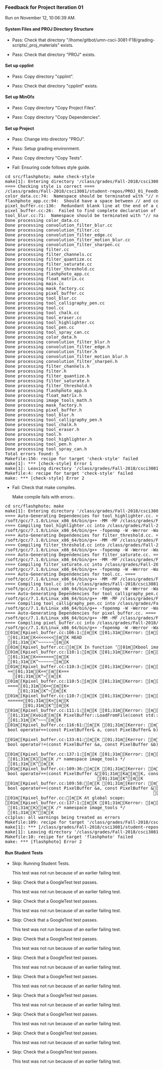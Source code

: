 ### Feedback for Project Iteration 01

Run on November 12, 10:06:39 AM.


#### System Files and PROJ Directory Structure

+ Pass: Check that directory "/lhome/gitbot/umn-csci-3081-F18/grading-scripts/_proj_materials" exists.

+ Pass: Check that directory "PROJ" exists.


#### Set up cpplint

+ Pass: Copy directory "cpplint".



+ Pass: Check that directory "cpplint" exists.


#### Set up MinGfx

+ Pass: Copy directory "Copy Project Files".



+ Pass: Copy directory "Copy Dependencies".




#### Set up Project

+ Pass: Change into directory "PROJ".

+ Pass: Setup grading environment.



+ Pass: Copy directory "Copy Tests".



+ Fail: Ensuring code follows style guide.

<pre>cd src/flashphoto; make check-style
make[1]: Entering directory '/class/grades/Fall-2018/csci3081/student-repos/PROJ_01_Feedback/repo-weber767/PROJ/src/flashphoto'
==== Checking style is correct ====
/class/grades/Fall-2018/csci3081/student-repos/PROJ_01_Feedback/repo-weber767/cpplint/cpplint.py --root=.. *.cc *.h
color_data.cc:74:  Namespace should be terminated with "// namespace image_tools"  [readability/namespace] [5]
flashphoto_app.cc:94:  Should have a space between // and comment  [whitespace/comments] [4]
pixel_buffer.cc:136:  Redundant blank line at the end of a code block should be deleted.  [whitespace/blank_line] [3]
pixel_buffer.cc:26:  Failed to find complete declaration of namespace image_tools  [build/namespaces] [5]
tool_blur.cc:71:  Namespace should be terminated with "// namespace image_tools"  [readability/namespace] [5]
Done processing color_data.cc
Done processing convolution_filter_blur.cc
Done processing convolution_filter.cc
Done processing convolution_filter_edge.cc
Done processing convolution_filter_motion_blur.cc
Done processing convolution_filter_sharpen.cc
Done processing filter.cc
Done processing filter_channels.cc
Done processing filter_quantize.cc
Done processing filter_saturate.cc
Done processing filter_threshold.cc
Done processing flashphoto_app.cc
Done processing float_matrix.cc
Done processing main.cc
Done processing mask_factory.cc
Done processing pixel_buffer.cc
Done processing tool_blur.cc
Done processing tool_calligraphy_pen.cc
Done processing tool.cc
Done processing tool_chalk.cc
Done processing tool_eraser.cc
Done processing tool_highlighter.cc
Done processing tool_pen.cc
Done processing tool_spray_can.cc
Done processing color_data.h
Done processing convolution_filter_blur.h
Done processing convolution_filter_edge.h
Done processing convolution_filter.h
Done processing convolution_filter_motion_blur.h
Done processing convolution_filter_sharpen.h
Done processing filter_channels.h
Done processing filter.h
Done processing filter_quantize.h
Done processing filter_saturate.h
Done processing filter_threshold.h
Done processing flashphoto_app.h
Done processing float_matrix.h
Done processing image_tools_math.h
Done processing mask_factory.h
Done processing pixel_buffer.h
Done processing tool_blur.h
Done processing tool_calligraphy_pen.h
Done processing tool_chalk.h
Done processing tool_eraser.h
Done processing tool.h
Done processing tool_highlighter.h
Done processing tool_pen.h
Done processing tool_spray_can.h
Total errors found: 5
Makefile:156: recipe for target 'check-style' failed
make[1]: *** [check-style] Error 1
make[1]: Leaving directory '/class/grades/Fall-2018/csci3081/student-repos/PROJ_01_Feedback/repo-weber767/PROJ/src/flashphoto'
Makefile:4: recipe for target 'check-style' failed
make: *** [check-style] Error 2
</pre>



+ Fail: Check that make compiles.

    Make compile fails with errors:.
<pre>cd src/flashphoto; make
make[1]: Entering directory '/class/grades/Fall-2018/csci3081/student-repos/PROJ_01_Feedback/repo-weber767/PROJ/src/flashphoto'
==== Auto-Generating Dependencies for tool_highlighter.cc. ====
/soft/gcc/7.1.0/Linux_x86_64/bin/g++ -MM -MF /class/grades/Fall-2018/csci3081/student-repos/PROJ_01_Feedback/repo-weber767/PROJ/build/obj/flashphoto/tool_highlighter.d -MP -MT /class/grades/Fall-2018/csci3081/student-repos/PROJ_01_Feedback/repo-weber767/PROJ/build/obj/flashphoto/tool_highlighter.o -W -Werror -Wall -Wextra -fdiagnostics-color=always -Wfloat-equal -Wshadow -Wcast-align -Wcast-qual -Wformat=2 -Winit-self -Wlogical-op -Wmissing-declarations -Wmissing-include-dirs -Wredundant-decls -Wswitch-default -Wsuggest-override -Wstrict-null-sentinel -Wsign-promo -Wold-style-cast -Woverloaded-virtual -Wctor-dtor-privacy -Wno-old-style-cast -Wno-cast-align -g -std=c++14 -c -I.. -I. -I./.. -isystem/class/grades/Fall-2018/csci3081/student-repos/PROJ_01_Feedback/repo-weber767/PROJ/src/external/MinGfx/build/install/include -isystem/class/grades/Fall-2018/csci3081/student-repos/PROJ_01_Feedback/repo-weber767/PROJ/src/external/MinGfx/build/install/include/nanovg -isystem/class/grades/Fall-2018/csci3081/student-repos/PROJ_01_Feedback/repo-weber767/PROJ/src/external/MinGfx/build/install/include/MinGfx-1.0 tool_highlighter.cc
==== Compiling tool_highlighter.cc into /class/grades/Fall-2018/csci3081/student-repos/PROJ_01_Feedback/repo-weber767/PROJ/build/obj/flashphoto/tool_highlighter.o. ====
/soft/gcc/7.1.0/Linux_x86_64/bin/g++ -fopenmp -W -Werror -Wall -Wextra -fdiagnostics-color=always -Wfloat-equal -Wshadow -Wcast-align -Wcast-qual -Wformat=2 -Winit-self -Wlogical-op -Wmissing-declarations -Wmissing-include-dirs -Wredundant-decls -Wswitch-default -Wsuggest-override -Wstrict-null-sentinel -Wsign-promo -Wold-style-cast -Woverloaded-virtual -Wctor-dtor-privacy -Wno-old-style-cast -Wno-cast-align -g -std=c++14 -c -I.. -I. -I./.. -isystem/class/grades/Fall-2018/csci3081/student-repos/PROJ_01_Feedback/repo-weber767/PROJ/src/external/MinGfx/build/install/include -isystem/class/grades/Fall-2018/csci3081/student-repos/PROJ_01_Feedback/repo-weber767/PROJ/src/external/MinGfx/build/install/include/nanovg -isystem/class/grades/Fall-2018/csci3081/student-repos/PROJ_01_Feedback/repo-weber767/PROJ/src/external/MinGfx/build/install/include/MinGfx-1.0  -c -fPIC -o  /class/grades/Fall-2018/csci3081/student-repos/PROJ_01_Feedback/repo-weber767/PROJ/build/obj/flashphoto/tool_highlighter.o tool_highlighter.cc
==== Auto-Generating Dependencies for filter_threshold.cc. ====
/soft/gcc/7.1.0/Linux_x86_64/bin/g++ -MM -MF /class/grades/Fall-2018/csci3081/student-repos/PROJ_01_Feedback/repo-weber767/PROJ/build/obj/flashphoto/filter_threshold.d -MP -MT /class/grades/Fall-2018/csci3081/student-repos/PROJ_01_Feedback/repo-weber767/PROJ/build/obj/flashphoto/filter_threshold.o -W -Werror -Wall -Wextra -fdiagnostics-color=always -Wfloat-equal -Wshadow -Wcast-align -Wcast-qual -Wformat=2 -Winit-self -Wlogical-op -Wmissing-declarations -Wmissing-include-dirs -Wredundant-decls -Wswitch-default -Wsuggest-override -Wstrict-null-sentinel -Wsign-promo -Wold-style-cast -Woverloaded-virtual -Wctor-dtor-privacy -Wno-old-style-cast -Wno-cast-align -g -std=c++14 -c -I.. -I. -I./.. -isystem/class/grades/Fall-2018/csci3081/student-repos/PROJ_01_Feedback/repo-weber767/PROJ/src/external/MinGfx/build/install/include -isystem/class/grades/Fall-2018/csci3081/student-repos/PROJ_01_Feedback/repo-weber767/PROJ/src/external/MinGfx/build/install/include/nanovg -isystem/class/grades/Fall-2018/csci3081/student-repos/PROJ_01_Feedback/repo-weber767/PROJ/src/external/MinGfx/build/install/include/MinGfx-1.0 filter_threshold.cc
==== Compiling filter_threshold.cc into /class/grades/Fall-2018/csci3081/student-repos/PROJ_01_Feedback/repo-weber767/PROJ/build/obj/flashphoto/filter_threshold.o. ====
/soft/gcc/7.1.0/Linux_x86_64/bin/g++ -fopenmp -W -Werror -Wall -Wextra -fdiagnostics-color=always -Wfloat-equal -Wshadow -Wcast-align -Wcast-qual -Wformat=2 -Winit-self -Wlogical-op -Wmissing-declarations -Wmissing-include-dirs -Wredundant-decls -Wswitch-default -Wsuggest-override -Wstrict-null-sentinel -Wsign-promo -Wold-style-cast -Woverloaded-virtual -Wctor-dtor-privacy -Wno-old-style-cast -Wno-cast-align -g -std=c++14 -c -I.. -I. -I./.. -isystem/class/grades/Fall-2018/csci3081/student-repos/PROJ_01_Feedback/repo-weber767/PROJ/src/external/MinGfx/build/install/include -isystem/class/grades/Fall-2018/csci3081/student-repos/PROJ_01_Feedback/repo-weber767/PROJ/src/external/MinGfx/build/install/include/nanovg -isystem/class/grades/Fall-2018/csci3081/student-repos/PROJ_01_Feedback/repo-weber767/PROJ/src/external/MinGfx/build/install/include/MinGfx-1.0  -c -fPIC -o  /class/grades/Fall-2018/csci3081/student-repos/PROJ_01_Feedback/repo-weber767/PROJ/build/obj/flashphoto/filter_threshold.o filter_threshold.cc
==== Auto-Generating Dependencies for filter_saturate.cc. ====
/soft/gcc/7.1.0/Linux_x86_64/bin/g++ -MM -MF /class/grades/Fall-2018/csci3081/student-repos/PROJ_01_Feedback/repo-weber767/PROJ/build/obj/flashphoto/filter_saturate.d -MP -MT /class/grades/Fall-2018/csci3081/student-repos/PROJ_01_Feedback/repo-weber767/PROJ/build/obj/flashphoto/filter_saturate.o -W -Werror -Wall -Wextra -fdiagnostics-color=always -Wfloat-equal -Wshadow -Wcast-align -Wcast-qual -Wformat=2 -Winit-self -Wlogical-op -Wmissing-declarations -Wmissing-include-dirs -Wredundant-decls -Wswitch-default -Wsuggest-override -Wstrict-null-sentinel -Wsign-promo -Wold-style-cast -Woverloaded-virtual -Wctor-dtor-privacy -Wno-old-style-cast -Wno-cast-align -g -std=c++14 -c -I.. -I. -I./.. -isystem/class/grades/Fall-2018/csci3081/student-repos/PROJ_01_Feedback/repo-weber767/PROJ/src/external/MinGfx/build/install/include -isystem/class/grades/Fall-2018/csci3081/student-repos/PROJ_01_Feedback/repo-weber767/PROJ/src/external/MinGfx/build/install/include/nanovg -isystem/class/grades/Fall-2018/csci3081/student-repos/PROJ_01_Feedback/repo-weber767/PROJ/src/external/MinGfx/build/install/include/MinGfx-1.0 filter_saturate.cc
==== Compiling filter_saturate.cc into /class/grades/Fall-2018/csci3081/student-repos/PROJ_01_Feedback/repo-weber767/PROJ/build/obj/flashphoto/filter_saturate.o. ====
/soft/gcc/7.1.0/Linux_x86_64/bin/g++ -fopenmp -W -Werror -Wall -Wextra -fdiagnostics-color=always -Wfloat-equal -Wshadow -Wcast-align -Wcast-qual -Wformat=2 -Winit-self -Wlogical-op -Wmissing-declarations -Wmissing-include-dirs -Wredundant-decls -Wswitch-default -Wsuggest-override -Wstrict-null-sentinel -Wsign-promo -Wold-style-cast -Woverloaded-virtual -Wctor-dtor-privacy -Wno-old-style-cast -Wno-cast-align -g -std=c++14 -c -I.. -I. -I./.. -isystem/class/grades/Fall-2018/csci3081/student-repos/PROJ_01_Feedback/repo-weber767/PROJ/src/external/MinGfx/build/install/include -isystem/class/grades/Fall-2018/csci3081/student-repos/PROJ_01_Feedback/repo-weber767/PROJ/src/external/MinGfx/build/install/include/nanovg -isystem/class/grades/Fall-2018/csci3081/student-repos/PROJ_01_Feedback/repo-weber767/PROJ/src/external/MinGfx/build/install/include/MinGfx-1.0  -c -fPIC -o  /class/grades/Fall-2018/csci3081/student-repos/PROJ_01_Feedback/repo-weber767/PROJ/build/obj/flashphoto/filter_saturate.o filter_saturate.cc
==== Auto-Generating Dependencies for tool.cc. ====
/soft/gcc/7.1.0/Linux_x86_64/bin/g++ -MM -MF /class/grades/Fall-2018/csci3081/student-repos/PROJ_01_Feedback/repo-weber767/PROJ/build/obj/flashphoto/tool.d -MP -MT /class/grades/Fall-2018/csci3081/student-repos/PROJ_01_Feedback/repo-weber767/PROJ/build/obj/flashphoto/tool.o -W -Werror -Wall -Wextra -fdiagnostics-color=always -Wfloat-equal -Wshadow -Wcast-align -Wcast-qual -Wformat=2 -Winit-self -Wlogical-op -Wmissing-declarations -Wmissing-include-dirs -Wredundant-decls -Wswitch-default -Wsuggest-override -Wstrict-null-sentinel -Wsign-promo -Wold-style-cast -Woverloaded-virtual -Wctor-dtor-privacy -Wno-old-style-cast -Wno-cast-align -g -std=c++14 -c -I.. -I. -I./.. -isystem/class/grades/Fall-2018/csci3081/student-repos/PROJ_01_Feedback/repo-weber767/PROJ/src/external/MinGfx/build/install/include -isystem/class/grades/Fall-2018/csci3081/student-repos/PROJ_01_Feedback/repo-weber767/PROJ/src/external/MinGfx/build/install/include/nanovg -isystem/class/grades/Fall-2018/csci3081/student-repos/PROJ_01_Feedback/repo-weber767/PROJ/src/external/MinGfx/build/install/include/MinGfx-1.0 tool.cc
==== Compiling tool.cc into /class/grades/Fall-2018/csci3081/student-repos/PROJ_01_Feedback/repo-weber767/PROJ/build/obj/flashphoto/tool.o. ====
/soft/gcc/7.1.0/Linux_x86_64/bin/g++ -fopenmp -W -Werror -Wall -Wextra -fdiagnostics-color=always -Wfloat-equal -Wshadow -Wcast-align -Wcast-qual -Wformat=2 -Winit-self -Wlogical-op -Wmissing-declarations -Wmissing-include-dirs -Wredundant-decls -Wswitch-default -Wsuggest-override -Wstrict-null-sentinel -Wsign-promo -Wold-style-cast -Woverloaded-virtual -Wctor-dtor-privacy -Wno-old-style-cast -Wno-cast-align -g -std=c++14 -c -I.. -I. -I./.. -isystem/class/grades/Fall-2018/csci3081/student-repos/PROJ_01_Feedback/repo-weber767/PROJ/src/external/MinGfx/build/install/include -isystem/class/grades/Fall-2018/csci3081/student-repos/PROJ_01_Feedback/repo-weber767/PROJ/src/external/MinGfx/build/install/include/nanovg -isystem/class/grades/Fall-2018/csci3081/student-repos/PROJ_01_Feedback/repo-weber767/PROJ/src/external/MinGfx/build/install/include/MinGfx-1.0  -c -fPIC -o  /class/grades/Fall-2018/csci3081/student-repos/PROJ_01_Feedback/repo-weber767/PROJ/build/obj/flashphoto/tool.o tool.cc
==== Auto-Generating Dependencies for tool_calligraphy_pen.cc. ====
/soft/gcc/7.1.0/Linux_x86_64/bin/g++ -MM -MF /class/grades/Fall-2018/csci3081/student-repos/PROJ_01_Feedback/repo-weber767/PROJ/build/obj/flashphoto/tool_calligraphy_pen.d -MP -MT /class/grades/Fall-2018/csci3081/student-repos/PROJ_01_Feedback/repo-weber767/PROJ/build/obj/flashphoto/tool_calligraphy_pen.o -W -Werror -Wall -Wextra -fdiagnostics-color=always -Wfloat-equal -Wshadow -Wcast-align -Wcast-qual -Wformat=2 -Winit-self -Wlogical-op -Wmissing-declarations -Wmissing-include-dirs -Wredundant-decls -Wswitch-default -Wsuggest-override -Wstrict-null-sentinel -Wsign-promo -Wold-style-cast -Woverloaded-virtual -Wctor-dtor-privacy -Wno-old-style-cast -Wno-cast-align -g -std=c++14 -c -I.. -I. -I./.. -isystem/class/grades/Fall-2018/csci3081/student-repos/PROJ_01_Feedback/repo-weber767/PROJ/src/external/MinGfx/build/install/include -isystem/class/grades/Fall-2018/csci3081/student-repos/PROJ_01_Feedback/repo-weber767/PROJ/src/external/MinGfx/build/install/include/nanovg -isystem/class/grades/Fall-2018/csci3081/student-repos/PROJ_01_Feedback/repo-weber767/PROJ/src/external/MinGfx/build/install/include/MinGfx-1.0 tool_calligraphy_pen.cc
==== Compiling tool_calligraphy_pen.cc into /class/grades/Fall-2018/csci3081/student-repos/PROJ_01_Feedback/repo-weber767/PROJ/build/obj/flashphoto/tool_calligraphy_pen.o. ====
/soft/gcc/7.1.0/Linux_x86_64/bin/g++ -fopenmp -W -Werror -Wall -Wextra -fdiagnostics-color=always -Wfloat-equal -Wshadow -Wcast-align -Wcast-qual -Wformat=2 -Winit-self -Wlogical-op -Wmissing-declarations -Wmissing-include-dirs -Wredundant-decls -Wswitch-default -Wsuggest-override -Wstrict-null-sentinel -Wsign-promo -Wold-style-cast -Woverloaded-virtual -Wctor-dtor-privacy -Wno-old-style-cast -Wno-cast-align -g -std=c++14 -c -I.. -I. -I./.. -isystem/class/grades/Fall-2018/csci3081/student-repos/PROJ_01_Feedback/repo-weber767/PROJ/src/external/MinGfx/build/install/include -isystem/class/grades/Fall-2018/csci3081/student-repos/PROJ_01_Feedback/repo-weber767/PROJ/src/external/MinGfx/build/install/include/nanovg -isystem/class/grades/Fall-2018/csci3081/student-repos/PROJ_01_Feedback/repo-weber767/PROJ/src/external/MinGfx/build/install/include/MinGfx-1.0  -c -fPIC -o  /class/grades/Fall-2018/csci3081/student-repos/PROJ_01_Feedback/repo-weber767/PROJ/build/obj/flashphoto/tool_calligraphy_pen.o tool_calligraphy_pen.cc
==== Auto-Generating Dependencies for pixel_buffer.cc. ====
/soft/gcc/7.1.0/Linux_x86_64/bin/g++ -MM -MF /class/grades/Fall-2018/csci3081/student-repos/PROJ_01_Feedback/repo-weber767/PROJ/build/obj/flashphoto/pixel_buffer.d -MP -MT /class/grades/Fall-2018/csci3081/student-repos/PROJ_01_Feedback/repo-weber767/PROJ/build/obj/flashphoto/pixel_buffer.o -W -Werror -Wall -Wextra -fdiagnostics-color=always -Wfloat-equal -Wshadow -Wcast-align -Wcast-qual -Wformat=2 -Winit-self -Wlogical-op -Wmissing-declarations -Wmissing-include-dirs -Wredundant-decls -Wswitch-default -Wsuggest-override -Wstrict-null-sentinel -Wsign-promo -Wold-style-cast -Woverloaded-virtual -Wctor-dtor-privacy -Wno-old-style-cast -Wno-cast-align -g -std=c++14 -c -I.. -I. -I./.. -isystem/class/grades/Fall-2018/csci3081/student-repos/PROJ_01_Feedback/repo-weber767/PROJ/src/external/MinGfx/build/install/include -isystem/class/grades/Fall-2018/csci3081/student-repos/PROJ_01_Feedback/repo-weber767/PROJ/src/external/MinGfx/build/install/include/nanovg -isystem/class/grades/Fall-2018/csci3081/student-repos/PROJ_01_Feedback/repo-weber767/PROJ/src/external/MinGfx/build/install/include/MinGfx-1.0 pixel_buffer.cc
==== Compiling pixel_buffer.cc into /class/grades/Fall-2018/csci3081/student-repos/PROJ_01_Feedback/repo-weber767/PROJ/build/obj/flashphoto/pixel_buffer.o. ====
/soft/gcc/7.1.0/Linux_x86_64/bin/g++ -fopenmp -W -Werror -Wall -Wextra -fdiagnostics-color=always -Wfloat-equal -Wshadow -Wcast-align -Wcast-qual -Wformat=2 -Winit-self -Wlogical-op -Wmissing-declarations -Wmissing-include-dirs -Wredundant-decls -Wswitch-default -Wsuggest-override -Wstrict-null-sentinel -Wsign-promo -Wold-style-cast -Woverloaded-virtual -Wctor-dtor-privacy -Wno-old-style-cast -Wno-cast-align -g -std=c++14 -c -I.. -I. -I./.. -isystem/class/grades/Fall-2018/csci3081/student-repos/PROJ_01_Feedback/repo-weber767/PROJ/src/external/MinGfx/build/install/include -isystem/class/grades/Fall-2018/csci3081/student-repos/PROJ_01_Feedback/repo-weber767/PROJ/src/external/MinGfx/build/install/include/nanovg -isystem/class/grades/Fall-2018/csci3081/student-repos/PROJ_01_Feedback/repo-weber767/PROJ/src/external/MinGfx/build/install/include/MinGfx-1.0  -c -fPIC -o  /class/grades/Fall-2018/csci3081/student-repos/PROJ_01_Feedback/repo-weber767/PROJ/build/obj/flashphoto/pixel_buffer.o pixel_buffer.cc
[01m[Kpixel_buffer.cc:106:1:[m[K [01;31m[Kerror: [m[Kversion control conflict marker in file
 [01;31m[K<<<<<<<[m[K HEAD
 [01;31m[K^~~~~~~[m[K
[01m[Kpixel_buffer.cc:[m[K In function ‘[01m[Kbool image_tools::operator==(const image_tools::PixelBuffer&, const image_tools::PixelBuffer&)[m[K’:
[01m[Kpixel_buffer.cc:110:1:[m[K [01;31m[Kerror: [m[Kversion control conflict marker in file
 [01;31m[K=======[m[K
 [01;31m[K^~~~~~~[m[K
[01m[Kpixel_buffer.cc:110:3:[m[K [01;31m[Kerror: [m[Kexpected primary-expression before ‘[01m[K==[m[K’ token
 ==[01;31m[K==[m[K===
   [01;31m[K^~[m[K
[01m[Kpixel_buffer.cc:110:5:[m[K [01;31m[Kerror: [m[Kexpected primary-expression before ‘[01m[K==[m[K’ token
 ====[01;31m[K==[m[K=
     [01;31m[K^~[m[K
[01m[Kpixel_buffer.cc:110:7:[m[K [01;31m[Kerror: [m[Kexpected primary-expression before ‘[01m[K=[m[K’ token
 ======[01;31m[K=[m[K
       [01;31m[K^[m[K
[01m[Kpixel_buffer.cc:111:1:[m[K [01;31m[Kerror: [m[Kexpected primary-expression before ‘[01m[Kvoid[m[K’
 [01;31m[Kvoid[m[K PixelBuffer::LoadFromFile(const std::string &filename) {
 [01;31m[K^~~~[m[K
[01m[Kpixel_buffer.cc:116:61:[m[K [01;31m[Kerror: [m[Ka function-definition is not allowed here before ‘[01m[K{[m[K’ token
 bool operator==(const PixelBuffer& a, const PixelBuffer& b) [01;31m[K{[m[K
                                                             [01;31m[K^[m[K
[01m[Kpixel_buffer.cc:133:61:[m[K [01;31m[Kerror: [m[Ka function-definition is not allowed here before ‘[01m[K{[m[K’ token
 bool operator!=(const PixelBuffer &a, const PixelBuffer &b) [01;31m[K{[m[K
                                                             [01;31m[K^[m[K
[01m[Kpixel_buffer.cc:137:1:[m[K [01;31m[Kerror: [m[Kno return statement in function returning non-void [[01;31m[K-Werror=return-type[m[K]
 [01;31m[K}[m[K /* namespace image_tools */
 [01;31m[K^[m[K
[01m[Kpixel_buffer.cc:109:36:[m[K [01;31m[Kerror: [m[Kunused parameter ‘[01m[Ka[m[K’ [[01;31m[K-Werror=unused-parameter[m[K]
 bool operator==(const PixelBuffer &[01;31m[Ka[m[K, const PixelBuffer &b) {
                                    [01;31m[K^[m[K
[01m[Kpixel_buffer.cc:109:58:[m[K [01;31m[Kerror: [m[Kunused parameter ‘[01m[Kb[m[K’ [[01;31m[K-Werror=unused-parameter[m[K]
 bool operator==(const PixelBuffer &a, const PixelBuffer &[01;31m[Kb[m[K) {
                                                          [01;31m[K^[m[K
[01m[Kpixel_buffer.cc:[m[K At global scope:
[01m[Kpixel_buffer.cc:137:1:[m[K [01;31m[Kerror: [m[Kexpected ‘[01m[K}[m[K’ at end of input
 [01;31m[K}[m[K /* namespace image_tools */
 [01;31m[K^[m[K
cc1plus: all warnings being treated as errors
Makefile:109: recipe for target '/class/grades/Fall-2018/csci3081/student-repos/PROJ_01_Feedback/repo-weber767/PROJ/build/obj/flashphoto/pixel_buffer.o' failed
make[1]: *** [/class/grades/Fall-2018/csci3081/student-repos/PROJ_01_Feedback/repo-weber767/PROJ/build/obj/flashphoto/pixel_buffer.o] Error 1
make[1]: Leaving directory '/class/grades/Fall-2018/csci3081/student-repos/PROJ_01_Feedback/repo-weber767/PROJ/src/flashphoto'
Makefile:10: recipe for target 'flashphoto' failed
make: *** [flashphoto] Error 2
</pre>




#### Run Student Tests

+ Skip: Running Student Tests.

  This test was not run because of an earlier failing test.

+ Skip: Check that a GoogleTest test passes.

  This test was not run because of an earlier failing test.

+ Skip: Check that a GoogleTest test passes.

  This test was not run because of an earlier failing test.

+ Skip: Check that a GoogleTest test passes.

  This test was not run because of an earlier failing test.

+ Skip: Check that a GoogleTest test passes.

  This test was not run because of an earlier failing test.

+ Skip: Check that a GoogleTest test passes.

  This test was not run because of an earlier failing test.

+ Skip: Check that a GoogleTest test passes.

  This test was not run because of an earlier failing test.

+ Skip: Check that a GoogleTest test passes.

  This test was not run because of an earlier failing test.

+ Skip: Check that a GoogleTest test passes.

  This test was not run because of an earlier failing test.

+ Skip: Check that a GoogleTest test passes.

  This test was not run because of an earlier failing test.

+ Skip: Check that a GoogleTest test passes.

  This test was not run because of an earlier failing test.

